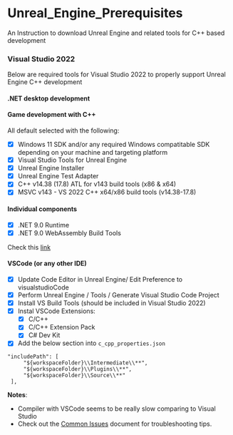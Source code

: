 # Unreal_Engine_Prerequisites
An Instruction to download Unreal Engine and related tools for C++ based development


### Visual Studio 2022
Below are required tools for Visual Studio 2022 to properly support Unreal Engine C++ development
#### .NET desktop development
#### Game development with C++
All default selected with the following:
- [x] Windows 11 SDK and/or any required Windows compatitable SDK depending on your machine and targeting platform
- [x] Visual Studio Tools for Unreal Engine
- [x] Unreal Engine Installer
- [x] Unreal Engine Test Adapter
- [x] C++ v14.38 (17.8) ATL for v143 build tools (x86 & x64)
- [x] MSVC v143 - VS 2022 C++ x64/x86 build tools (v14.38-17.8)
#### Individual components
- [x] .NET 9.0 Runtime
- [x] .NET 9.0 WebAssembly Build Tools

Check this [link](https://learn.microsoft.com/en-us/visualstudio/gamedev/unreal/get-started/vs-tools-unreal-install)

#### VSCode (or any other IDE)
- [x] Update Code Editor in Unreal Engine/ Edit Preference to visualstudioCode
- [x] Perform Unreal Engine / Tools / Generate Visual Studio Code Project
- [x] Install VS Build Tools (should be included in Visual Studio 2022)
- [x] Instal VSCode Extensions:
  - [x] C/C++
  - [x] C/C++ Extension Pack
  - [x] C# Dev Kit

- [x] Add the below section into `c_cpp_properties.json`
```
"includePath": [ 
     "${workspaceFolder}\\Intermediate\\**", 
     "${workspaceFolder}\\Plugins\\**", 
     "${workspaceFolder}\\Source\\**" 
 ],
```

**Notes**:
- Compiler with VSCode seems to be really slow comparing to Visual Studio
- Check out the [Common Issues](COMMON_ISSUES.md) document for troubleshooting tips.